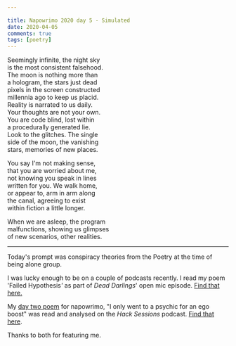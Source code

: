```yaml
---  
  
title: Napowrimo 2020 day 5 - Simulated  
date: 2020-04-05 
comments: true  
tags: [poetry]
---  
```


Seemingly infinite, the night sky  
is the most consistent falsehood.  
The moon is nothing more than  
a hologram, the stars just dead  
pixels in the screen constructed  
millennia ago to keep us placid.  
Reality is narrated to us daily.  
Your thoughts are not your own.  
You are code blind, lost within  
a procedurally generated lie.  
Look to the glitches. The single  
side of the moon, the vanishing  
stars, memories of new places.  

You say I'm not making sense,  
that you are worried about me,  
not knowing you speak in lines  
written for you. We walk home,  
or appear to, arm in arm along  
the canal, agreeing to exist  
within fiction a little longer.  

When we are asleep, the program  
malfunctions, showing us glimpses  
of new scenarios, other realities.  

***  

Today's prompt was conspiracy theories from the Poetry at the time of being alone group.  

I was lucky enough to be on a couple of podcasts recently. I read my poem 'Failed Hypothesis<em>'</em> as part of <em>Dead Darlings</em>' open mic episode. <a href="http://feeds.soundcloud.com/stream/788981737-deaddarlingspod-episode-9-open-mic-special.mp3" >Find that here.</a>  

My <a href="/napowrimo-2020-day-2-i-only-went-to-a-psychic-for-an-ego-boost/">day two poem</a> for napowrimo, "I only went to a psychic for an ego boost" was read and analysed on the <em>Hack Sessions</em> podcast. <a href="https://traffic.libsyn.com/secure/hacksessionspodcast/COVID_-_16.mp3?dest-id=1129883">Find that here</a>.  

Thanks to both for featuring me.  
